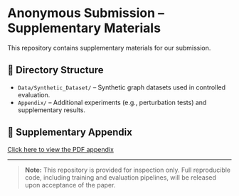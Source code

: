 # Anonymous Submission – Supplementary Materials

This repository contains supplementary materials for our submission.

## 📂 Directory Structure

- `Data/Synthetic_Dataset/` – Synthetic graph datasets used in controlled evaluation.
- `Appendix/` – Additional experiments (e.g., perturbation tests) and supplementary results.

## 📄 Supplementary Appendix

[Click here to view the PDF appendix](Appendix/ICDM25_supplementary.pdf)

---

> **Note:** This repository is provided for inspection only. Full reproducible code, including training and evaluation pipelines, will be released upon acceptance of the paper.

